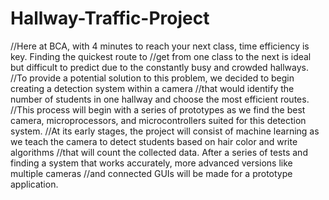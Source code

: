 # Hallway-Traffic-Project

//Here at BCA, with 4 minutes to reach your next class, time efficiency is key. Finding the quickest route to 
//get from one class to the next is ideal but difficult to predict due to the constantly busy and crowded hallways. 
//To provide a potential solution to this problem, we decided to begin creating a detection system within a camera 
//that would identify the number of students in one hallway and choose the most efficient routes. 
//This process will begin with a series of prototypes as we find the best camera, microprocessors, and microcontrollers suited for this detection system. 
//At its early stages, the project will consist of machine learning as we teach the camera to detect students based on hair color and write algorithms 
//that will count the collected data. After a series of tests and finding a system that works accurately, more advanced versions like multiple cameras 
//and connected GUIs will be made for a prototype application. 
